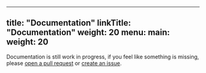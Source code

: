 
---
title: "Documentation"
linkTitle: "Documentation"
weight: 20
menu:
  main:
    weight: 20
---

Documentation is still work in progress, if you feel like something is missing, please [open a pull request]() or [create an issue]().